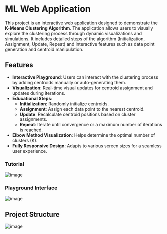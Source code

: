 # ML Web Application

This project is an interactive web application designed to demonstrate the **K-Means Clustering Algorithm**. The application allows users to visually explore the clustering process through dynamic visualizations and simulations. It includes detailed steps of the algorithm (Initialization, Assignment, Update, Repeat) and interactive features such as data point generation and centroid manipulation.

## Features
- **Interactive Playground**: Users can interact with the clustering process by adding centroids manually or auto-generating them.
- **Visualization**: Real-time visual updates for centroid assignment and updates during iterations.
- **Educational Steps**:
  - **Initialization**: Randomly initialize centroids.
  - **Assignment**: Assign each data point to the nearest centroid.
  - **Update**: Recalculate centroid positions based on cluster assignments.
  - **Repeat**: Iterate until convergence or a maximum number of iterations is reached.
- **Elbow Method Visualization**: Helps determine the optimal number of clusters (K).
- **Fully Responsive Design**: Adapts to various screen sizes for a seamless user experience.

### Tutorial

![image](https://github.com/user-attachments/assets/32e7fff8-901f-41ee-9891-5d7df15effc0)


### Playground Interface
![image](https://github.com/user-attachments/assets/c57322f3-8cd0-45a5-a19e-63d61c008a43)


## Project Structure

![image](https://github.com/user-attachments/assets/67789592-21d6-4fd3-954a-49c2c21b76f3)



